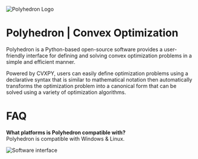 ![Polyhedron Logo]( https://i.imgur.com/MaXziVz.png)

# Polyhedron | Convex Optimization

Polyhedron is a Python-based open-source software provides a user-friendly interface for defining and solving convex optimization problems in a simple and efficient manner. 

Powered by CVXPY, users can easily define optimization problems using a declarative syntax that is similar to mathematical notation then automatically transforms the optimization problem into a canonical form that can be solved using a variety of optimization algorithms.

# FAQ

**What platforms is Polyhedron compatible with?**  
Polyhedron is compatible with Windows & Linux.

 ![Software interface]( https://i.imgur.com/2flxPgw.png)
